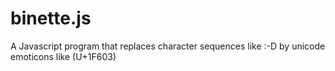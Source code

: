 # binette.js
A Javascript program that replaces character sequences like :-D by unicode emoticons like (U+1F603)
